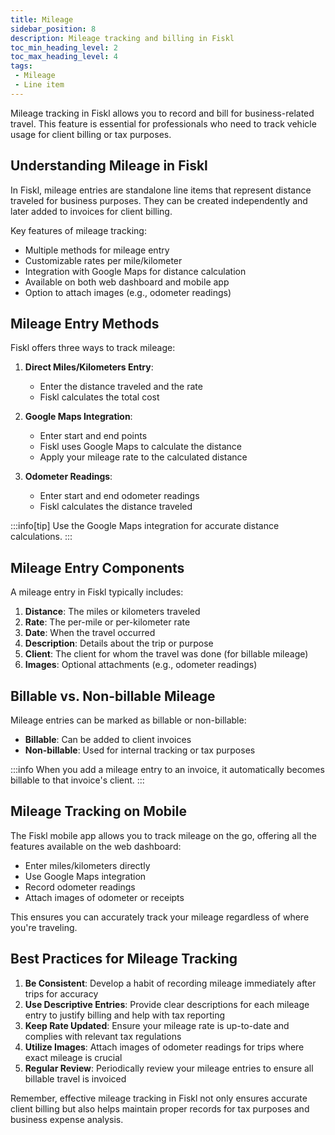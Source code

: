 ```yaml
---
title: Mileage
sidebar_position: 8
description: Mileage tracking and billing in Fiskl
toc_min_heading_level: 2
toc_max_heading_level: 4
tags:
 - Mileage
 - Line item
---
```


Mileage tracking in Fiskl allows you to record and bill for business-related travel. This feature is essential for professionals who need to track vehicle usage for client billing or tax purposes.

## Understanding Mileage in Fiskl

In Fiskl, mileage entries are standalone line items that represent distance traveled for business purposes. They can be created independently and later added to invoices for client billing.

Key features of mileage tracking:
- Multiple methods for mileage entry
- Customizable rates per mile/kilometer
- Integration with Google Maps for distance calculation
- Available on both web dashboard and mobile app
- Option to attach images (e.g., odometer readings)

## Mileage Entry Methods

Fiskl offers three ways to track mileage:

1. **Direct Miles/Kilometers Entry**:
   - Enter the distance traveled and the rate
   - Fiskl calculates the total cost

2. **Google Maps Integration**:
   - Enter start and end points
   - Fiskl uses Google Maps to calculate the distance
   - Apply your mileage rate to the calculated distance

3. **Odometer Readings**:
   - Enter start and end odometer readings
   - Fiskl calculates the distance traveled

:::info[tip]
Use the Google Maps integration for accurate distance calculations.
:::

## Mileage Entry Components

A mileage entry in Fiskl typically includes:

1. **Distance**: The miles or kilometers traveled
2. **Rate**: The per-mile or per-kilometer rate
3. **Date**: When the travel occurred
4. **Description**: Details about the trip or purpose
5. **Client**: The client for whom the travel was done (for billable mileage)
6. **Images**: Optional attachments (e.g., odometer readings)

## Billable vs. Non-billable Mileage

Mileage entries can be marked as billable or non-billable:

- **Billable**: Can be added to client invoices
- **Non-billable**: Used for internal tracking or tax purposes

:::info
When you add a mileage entry to an invoice, it automatically becomes billable to that invoice's client.
:::

## Mileage Tracking on Mobile

The Fiskl mobile app allows you to track mileage on the go, offering all the features available on the web dashboard:

- Enter miles/kilometers directly
- Use Google Maps integration
- Record odometer readings
- Attach images of odometer or receipts

This ensures you can accurately track your mileage regardless of where you're traveling.

## Best Practices for Mileage Tracking

1. **Be Consistent**: Develop a habit of recording mileage immediately after trips for accuracy
2. **Use Descriptive Entries**: Provide clear descriptions for each mileage entry to justify billing and help with tax reporting
3. **Keep Rate Updated**: Ensure your mileage rate is up-to-date and complies with relevant tax regulations
4. **Utilize Images**: Attach images of odometer readings for trips where exact mileage is crucial
5. **Regular Review**: Periodically review your mileage entries to ensure all billable travel is invoiced

Remember, effective mileage tracking in Fiskl not only ensures accurate client billing but also helps maintain proper records for tax purposes and business expense analysis.
